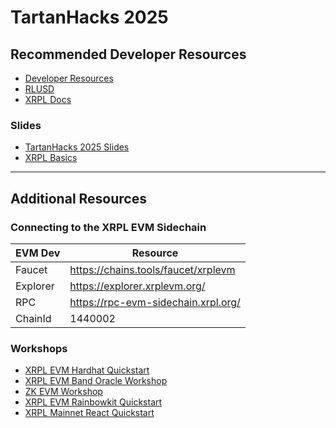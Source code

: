 # TartanHacks 2025

## Recommended Developer Resources
- [Developer Resources](https://linktr.ee/rippledevrel)
- [RLUSD](https://tryrlusd.com/)
- [XRPL Docs](https://xrpl.org/)

### Slides
- [TartanHacks 2025 Slides](slides/TartanHacks2025.pdf)
- [XRPL Basics](slides/xrplbasics.pdf)

----
## Additional Resources

### Connecting to the XRPL EVM Sidechain
|EVM Dev|Resource|
|---|---|
|Faucet|https://chains.tools/faucet/xrplevm|
|Explorer|https://explorer.xrplevm.org/|
|RPC|https://rpc-evm-sidechain.xrpl.org/|
|ChainId|1440002|


### Workshops
- [XRPL EVM Hardhat Quickstart](https://github.com/maximedgr/xrpl-evm-quickstart-hardhat)
- [XRPL EVM Band Oracle Workshop](https://github.com/hazardcookie/Band-Oracle-Foundry-Workshop/tree/main)
- [ZK EVM Workshop](https://github.com/maximedgr/zk-xrpl-evm-workshop)
- [XRPL EVM Rainbowkit Quickstart](https://github.com/maximedgr/xrpl-evm-quickstart-rainbowkit)
- [XRPL Mainnet React Quickstart](https://github.com/maximedgr/xrpl-quickstart-react-crossmark)
